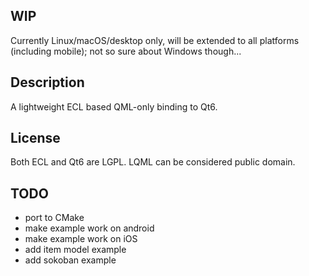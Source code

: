 
WIP
---

Currently Linux/macOS/desktop only, will be extended to all platforms
(including mobile); not so sure about Windows though...


Description
-----------

A lightweight ECL based QML-only binding to Qt6.


License
-------

Both ECL and Qt6 are LGPL.
LQML can be considered public domain.


TODO
----

* port to CMake
* make example work on android
* make example work on iOS
* add item model example
* add sokoban example

